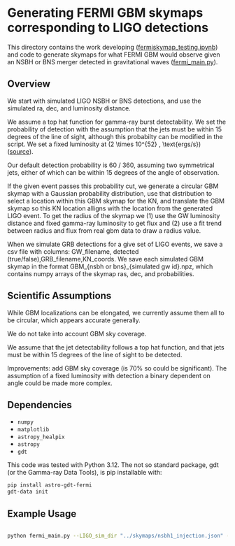 # Generating FERMI GBM skymaps corresponding to LIGO detections

This directory contains the work developing ([fermiskymap_testing.ipynb](./fermiskymap_testing.ipynb)) and code to generate skymaps for what FERMI GBM would observe given an NSBH or BNS merger detected in gravitational waves ([fermi_main.py](./fermi_main.py)).

## Overview

We start with simulated LIGO NSBH or BNS detections, and use the simulated ra, dec, and luminosity distance. 

We assume a top hat function for gamma-ray burst detectability. We set the probability of detection with the assumption that the jets must be within 15 degrees of the line of sight, although this probabilty can be modified in the script. We set a fixed luminosity at \(2 \times 10^{52} \, \text{ergs/s}\) ([source](https://arxiv.org/pdf/2401.13636)).

Our default detection probability is 60 / 360, assuming two symmetrical jets, either of which can be within 15 degrees of the angle of observation.

If the given event passes this probability cut, we generate a circular GBM skymap with a Gaussian probability distribution, use that distribution to select a location within this GBM skymap for the KN, and translate the GBM skymap so this KN location alligns with the location from the generated LIGO event. To get the radius of the skymap we (1) use the GW luminosity distance and fixed gamma-ray luminosity to get flux and (2) use a fit trend between radius and flux from real gbm data to draw a radius value.

When we simulate GRB detections for a give set of LIGO events, we save a csv file with columns: GW_filename, detected (true/false),GRB_filename,KN_coords. We save each simulated GBM skymap in the format GBM_{nsbh or bns}_{simulated gw id}.npz, which contains numpy arrays of the skymap ras, dec, and probabilities.

## Scientific Assumptions

While GBM localizations can be elongated, we currently assume them all to be circular, which appears accurate generally.

We do not take into account GBM sky coverage.

We assume that the jet detectability follows a top hat function, and that jets must be within 15 degrees of the line of sight to be detected.

Improvements: add GBM sky coverage (is 70% so could be significant). The assumption of a fixed luminosity with detection a binary dependent on angle could be made more complex. 

## Dependencies

- `numpy`
- `matplotlib`
- `astropy_healpix`
- `astropy`
- `gdt`

This code was tested with Python 3.12. The not so standard package, gdt (or the Gamma-ray Data Tools), is pip installable with:

```sh
pip install astro-gdt-fermi
gdt-data init
```

## Example Usage

```sh

python fermi_main.py --LIGO_sim_dir "../skymaps/nsbh1_injection.json" --save_dir "./simulations/nsbh/"
```